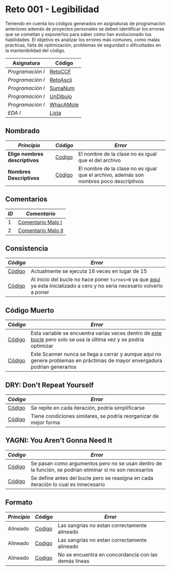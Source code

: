 # Reto 001 - Legibilidad
Teniendo en cuenta los códigos generados en asignaturas de programación anteriores además de proyectos personales se deben identificar los errores que se cometían y exponerlos para saber cómo han evolucionado tus habilidades. El objetivo es analizar los errores más comunes, como malas prácticas, falta de optimización, problemas de seguridad o dificultades en la mantenibilidad del código.

| **Asignatura** | **Código** |
| --- | --- |
| *Programación I* | [RetoCCF](https://github.com/oscarsantasanchez/prg1-22-23/blob/main/retos/entregas/oscarSantamaria/CCCF.java) |
| *Programación I* | [RetoAscii](https://github.com/oscarsantasanchez/prg1-22-23/blob/main/retos/entregas/oscarSantamaria/MicroRetoAscii.java) |
| *Programación I* | [SumaNum](https://github.com/oscarsantasanchez/prg1-22-23/blob/main/retos/entregas/oscarSantamaria/SumaNum.java) |
| *Programación I* | [UnDibujo](https://github.com/oscarsantasanchez/prg1-22-23/blob/main/retos/entregas/oscarSantamaria/UnDibujo.java)|
| *Programación I* | [WhacAMole](https://github.com/oscarsantasanchez/23-24-prg1/blob/main/src/ejercicios/Whacamole/GuacamoleMexicano.java) |
| *EDA I* | [Lista](https://github.com/oscarsantasanchez/23-24-eda1/blob/Reto-007/entregas/santamariaOscar/reto004/List.java) |

## Nombrado

| *Principio* | *Código* | *Error* |
|-|-|-|
| **Elige nombres descriptivos** | [Codigo](https://github.com/oscarsantasanchez/prg1-22-23/blob/4196931d185cf2e8dd7905c184f07f0ae189244e/retos/entregas/oscarSantamaria/CCCF.java#L1) | El nombre de la clase no es igual que el del archivo |
| **Nombres Descriptivos** | [Código](https://github.com/oscarsantasanchez/prg1-22-23/blob/4196931d185cf2e8dd7905c184f07f0ae189244e/retos/entregas/oscarSantamaria/SumaNum.java#L1) | El nombre de la clase no es igual que el archivo, además son nombres poco descriptivos |


## Comentarios

| *ID* | *Comentario* |
| --- | --- |
| 1 | [Comentario Malo I](https://github.com/oscarsantasanchez/prg1-22-23/blob/4196931d185cf2e8dd7905c184f07f0ae189244e/retos/entregas/oscarSantamaria/evaContinua/RetoDiecinueve.java#L3) |
| 2 |[Comentario Malo II](https://github.com/oscarsantasanchez/prg1-22-23/blob/4196931d185cf2e8dd7905c184f07f0ae189244e/retos/entregas/oscarSantamaria/evaContinua/RetoDiecisiete.java#L68) |

## Consistencia
| *Código* | *Error* |
| --- | --- |
| [Código](https://github.com/oscarsantasanchez/23-24-prg1/blob/d247b2b4a8f358682fbc614672997ae93bfe8ab6/src/ejercicios/Whacamole/GuacamoleMexicano.java#L13) | Actualmente se ejecuta 16 veces en lugar de 15 |
| [Código](https://github.com/oscarsantasanchez/23-24-prg1/blob/d247b2b4a8f358682fbc614672997ae93bfe8ab6/src/ejercicios/Whacamole/GuacamoleMexicano.java#L13) | Al inicio del bucle no hace poner `turnos=0` ya que [aqui](https://github.com/oscarsantasanchez/23-24-prg1/blob/d247b2b4a8f358682fbc614672997ae93bfe8ab6/src/ejercicios/Whacamole/GuacamoleMexicano.java#L9) ya esta inicializado a cero y no seria necesario volverlo a poner|

## Código Muerto
| *Código* | *Error* |
| --- | --- |
| [Código](https://github.com/oscarsantasanchez/23-24-prg1/blob/d247b2b4a8f358682fbc614672997ae93bfe8ab6/src/ejercicios/Whacamole/GuacamoleMexicano.java#L31) | Esta variable se encuentra varias veces dentro de [este bucle](https://github.com/oscarsantasanchez/23-24-prg1/blob/d247b2b4a8f358682fbc614672997ae93bfe8ab6/src/ejercicios/Whacamole/GuacamoleMexicano.java#L35) pero solo se usa la última vez y se podria optimizar|
| [Código](https://github.com/oscarsantasanchez/23-24-prg1/blob/d247b2b4a8f358682fbc614672997ae93bfe8ab6/src/ejercicios/Whacamole/GuacamoleMexicano.java#L7) | Este Scanner nunca se llega a cerrar y aunque aqui no genere problemas en práctimas de mayor envergadura podrían generarlos |

## DRY: Don't Repeat Yourself

| *Código* | *Error* |
| --- | --- |
| [Código](https://github.com/oscarsantasanchez/23-24-prg1/blob/d247b2b4a8f358682fbc614672997ae93bfe8ab6/src/ejercicios/Whacamole/GuacamoleMexicano.java#L37) | Se repite en cada iteración, podría simplificarse |
| [Código](https://github.com/oscarsantasanchez/23-24-prg1/blob/d247b2b4a8f358682fbc614672997ae93bfe8ab6/src/ejercicios/Whacamole/GuacamoleMexicano.java#L40) | Tiene condiciones similares, se podría reorganizar de mejor forma|

## YAGNI: You Aren't Gonna Need It
| *Código* | *Error* |
| --- | --- |
| [Código](https://github.com/oscarsantasanchez/23-24-prg1/blob/d247b2b4a8f358682fbc614672997ae93bfe8ab6/src/ejercicios/Whacamole/GuacamoleMexicano.java#L25) | Se pasan como argumentos pero no se usan dentro de la función, se podrían eliminar si no son necesarios |
| [Código](https://github.com/oscarsantasanchez/23-24-prg1/blob/d247b2b4a8f358682fbc614672997ae93bfe8ab6/src/ejercicios/Whacamole/GuacamoleMexicano.java#L31) | Se define antes del bucle pero se reasigna en cada iteración lo cual es innecesario|

## Formato
| *Principio* | *Código* | *Error* |
|-|-|-|
| Alineado | [Codigo](https://github.com/oscarsantasanchez/prg1-22-23/blob/4196931d185cf2e8dd7905c184f07f0ae189244e/retos/entregas/oscarSantamaria/MicroRetoAscii.java#L12) | Las sangrías no estan correctamente alineado |
| Alineado | [Codigo](https://github.com/oscarsantasanchez/prg1-22-23/blob/4196931d185cf2e8dd7905c184f07f0ae189244e/retos/entregas/oscarSantamaria/SumaNum.java#L4) | Las sangrías no estan correctamente alineado |
| Alineado | [Codigo](https://github.com/oscarsantasanchez/prg1-22-23/blob/4196931d185cf2e8dd7905c184f07f0ae189244e/retos/entregas/oscarSantamaria/UnDibujo.java#L12) | No se encuentra en concordancia con las demás líneas |